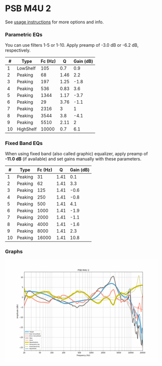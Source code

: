 # PSB M4U 2
See [usage instructions](https://github.com/jaakkopasanen/AutoEq#usage) for more options and info.

### Parametric EQs
You can use filters 1-5 or 1-10. Apply preamp of -3.0 dB or -6.2 dB, respectively.

|   # | Type      |   Fc (Hz) |    Q |   Gain (dB) |
|-----|-----------|-----------|------|-------------|
|   1 | LowShelf  |       105 | 0.7  |         0.9 |
|   2 | Peaking   |        68 | 1.46 |         2.2 |
|   3 | Peaking   |       197 | 1.25 |        -1.8 |
|   4 | Peaking   |       536 | 0.83 |         3.6 |
|   5 | Peaking   |      1344 | 1.17 |        -3.7 |
|   6 | Peaking   |        29 | 3.76 |        -1.1 |
|   7 | Peaking   |      2316 | 3    |         1   |
|   8 | Peaking   |      3544 | 3.8  |        -4.1 |
|   9 | Peaking   |      5510 | 2.11 |         2   |
|  10 | HighShelf |     10000 | 0.7  |         6.1 |

### Fixed Band EQs
When using fixed band (also called graphic) equalizer, apply preamp of **-11.0 dB** (if available) and set gains manually with these parameters.

|   # | Type    |   Fc (Hz) |    Q |   Gain (dB) |
|-----|---------|-----------|------|-------------|
|   1 | Peaking |        31 | 1.41 |         0.1 |
|   2 | Peaking |        62 | 1.41 |         3.3 |
|   3 | Peaking |       125 | 1.41 |        -0.6 |
|   4 | Peaking |       250 | 1.41 |        -0.8 |
|   5 | Peaking |       500 | 1.41 |         4.1 |
|   6 | Peaking |      1000 | 1.41 |        -1.9 |
|   7 | Peaking |      2000 | 1.41 |        -1.1 |
|   8 | Peaking |      4000 | 1.41 |        -1.6 |
|   9 | Peaking |      8000 | 1.41 |         2.3 |
|  10 | Peaking |     16000 | 1.41 |        10.8 |

### Graphs
![](./PSB%20M4U%202.png)
